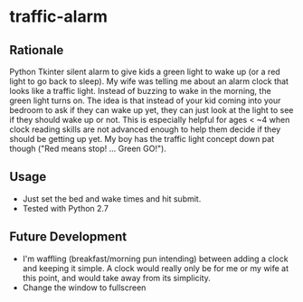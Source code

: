 # traffic-alarm

## Rationale

Python Tkinter silent alarm to give kids a green light to wake up (or a red light to go back to sleep). My wife was telling me about an alarm clock that looks like a traffic light. Instead of buzzing to wake in the morning, the green light turns on.  The idea is that instead of your kid coming into your bedroom to ask if they can wake up yet, they can just look at the light to see if they should wake up or not. This is especially helpful for ages < ~4 when clock reading skills are not advanced enough to help them decide if they should be getting up yet. My boy has the traffic light concept down pat though ("Red means stop! ... Green GO!").

## Usage

- Just set the bed and wake times and hit submit.
- Tested with Python 2.7

## Future Development

- I'm waffling (breakfast/morning pun intending) between adding a clock and keeping it simple.  A clock would really only be for me or my wife at this point, and would take away from its simplicity.
- Change the window to fullscreen
